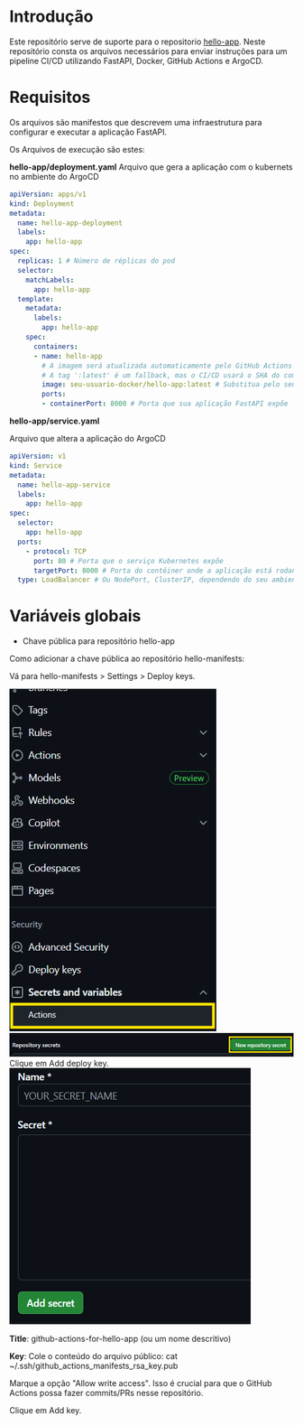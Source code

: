 # Introdução
Este repositório serve de suporte para o repositorio [hello-app](https://github.com/fassir/hello-app). Neste repositório consta os arquivos necessários para enviar instruções para um pipeline CI/CD utilizando FastAPI, Docker, GitHub Actions e ArgoCD. 

# Requisitos
Os arquivos são manifestos que descrevem uma infraestrutura para configurar e executar a aplicação FastAPI.

Os Arquivos de execução são estes:

**hello-app/deployment.yaml**
Arquivo que gera a aplicação com o kubernets no ambiente do ArgoCD
```yaml
apiVersion: apps/v1
kind: Deployment
metadata:
  name: hello-app-deployment
  labels:
    app: hello-app
spec:
  replicas: 1 # Número de réplicas do pod
  selector:
    matchLabels:
      app: hello-app
  template:
    metadata:
      labels:
        app: hello-app
    spec:
      containers:
      - name: hello-app
        # A imagem será atualizada automaticamente pelo GitHub Actions
        # A tag ':latest' é um fallback, mas o CI/CD usará o SHA do commit
        image: seu-usuario-docker/hello-app:latest # Substitua pelo seu Docker Hub username
        ports:
        - containerPort: 8000 # Porta que sua aplicação FastAPI expõe
```
**hello-app/service.yaml**

Arquivo que altera a aplicação do ArgoCD
```yaml
apiVersion: v1
kind: Service
metadata:
  name: hello-app-service
  labels:
    app: hello-app
spec:
  selector:
    app: hello-app
  ports:
    - protocol: TCP
      port: 80 # Porta que o serviço Kubernetes expõe
      targetPort: 8000 # Porta do contêiner onde a aplicação está rodando
  type: LoadBalancer # Ou NodePort, ClusterIP, dependendo do seu ambiente Kubernetes
```
# Variáveis globais
* Chave pública para repositório hello-app

Como adicionar a chave pública ao repositório hello-manifests:

Vá para hello-manifests > Settings > Deploy keys.

![image](images/image.png)
![image](images/image-1.png)
Clique em Add deploy key.
![image](images/image-2.png)

**Title**: github-actions-for-hello-app (ou um nome descritivo)

**Key**: Cole o conteúdo do arquivo público: cat ~/.ssh/github_actions_manifests_rsa_key.pub

Marque a opção "Allow write access". Isso é crucial para que o GitHub Actions possa fazer commits/PRs nesse repositório.

Clique em Add key.
